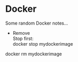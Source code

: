 
# Docker

Some random Docker notes...

* Remove  
Stop first:  
        docker stop mydockerimage


docker rm mydockerimage

